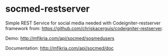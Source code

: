 # socmed-restserver
Simple REST Service for social media needed with Codeigniter-restserver framework from: https://github.com/chriskacerguis/codeigniter-restserver.

Demo: http://mfikria.com/api/socmed/sosmedusers

Documentation: http://mfikria.com/api/socmed/doc

